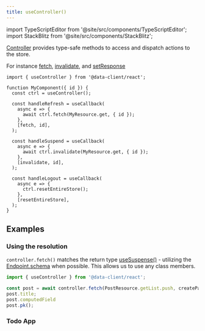 ```yaml
---
title: useController()
---
```


<head>
  <title>useController() - Type safe store manipulation in React</title>
  <meta name="docsearch:pagerank" content="10"/>
</head>

import TypeScriptEditor from '@site/src/components/TypeScriptEditor';
import StackBlitz from '@site/src/components/StackBlitz';

[Controller](./Controller.md) provides type-safe methods to access and dispatch actions to the store.

For instance [fetch](./Controller.md#fetch), [invalidate](./Controller.md#invalidate),
and [setResponse](./Controller.md#setResponse)

```tsx
import { useController } from '@data-client/react';

function MyComponent({ id }) {
  const ctrl = useController();

  const handleRefresh = useCallback(
    async e => {
      await ctrl.fetch(MyResource.get, { id });
    },
    [fetch, id],
  );

  const handleSuspend = useCallback(
    async e => {
      await ctrl.invalidate(MyResource.get, { id });
    },
    [invalidate, id],
  );

  const handleLogout = useCallback(
    async e => {
      ctrl.resetEntireStore();
    },
    [resetEntireStore],
  );
}
```

## Examples

### Using the resolution

`controller.fetch()` matches the return type [useSuspense()](./useSuspense.md) - utilizing the [Endpoint.schema](/rest/api/RestEndpoint#schema)
when possible. This allows us to use any class members.

```ts
import { useController } from '@data-client/react';

const post = await controller.fetch(PostResource.getList.push, createPayload);
post.title;
post.computedField
post.pk();
```

### Todo App

<StackBlitz app="todo-app" file="src/resources/TodoResource.ts,src/pages/Home/TodoListItem.tsx" view="both" />

